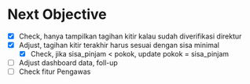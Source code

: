 # Next Objective
- [x] Check, hanya tampilkan tagihan kitir kalau sudah diverifikasi direktur
- [x] Adjust, tagihan kitir terakhir harus sesuai dengan sisa minimal
  - [x] Check, jika sisa_pinjam < pokok, update pokok = sisa_pinjam
- [ ] Adjust dashboard data, foll-up
- [ ] Check fitur Pengawas